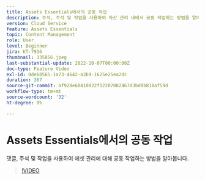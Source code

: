 ```yaml
---
title: Assets Essentials에서의 공동 작업
description: 주석, 주석 및 작업을 사용하여 자산 관리 내에서 공동 작업하는 방법을 알아봅니다.
version: Cloud Service
feature: Assets Essentials
topic: Content Management
role: User
level: Beginner
jira: KT-7916
thumbnail: 335856.jpeg
last-substantial-update: 2022-10-07T00:00:00Z
doc-type: Feature Video
exl-id: 0de60565-1a73-4642-a3b9-1625e25ea2dc
duration: 367
source-git-commit: af928e60410022f12207082467d3bd9b818af59d
workflow-type: tm+mt
source-wordcount: '32'
ht-degree: 0%

---
```


# Assets Essentials에서의 공동 작업

댓글, 주석 및 작업을 사용하여 에셋 관리에 대해 공동 작업하는 방법을 알아봅니다.

>[!VIDEO](https://video.tv.adobe.com/v/335856?quality=12&learn=on)
